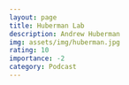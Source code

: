 ```yaml
---
layout: page
title: Huberman Lab
description: Andrew Huberman
img: assets/img/huberman.jpg
rating: 10
importance: -2
category: Podcast
---
```


